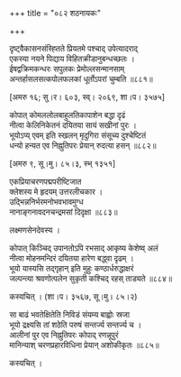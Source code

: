 +++
title = "०८२ शठनायकः"

+++


दृष्ट्वैकासनसंस्ह्तिते प्रियतमे पश्चाद् उपेत्यादराद्  
एकस्या नयने पिद्याय विहितक्रीडानुबन्धच्छलः ।  
ईषद्वक्रिमकन्धरः सपुलकः प्रेमोल्लसन्मानसाम्  
अन्तर्हासलसत्कपोलफलकां धूर्तोऽपरां चुम्बति ॥८८१॥  


[अमरु १६; सु।र। ६०३, स्व्। २०६९, शा।प। ३५७५]  


कोपात् कोमललोलबाहुलतिकापाशेन बद्धा दृढं  
नीत्वा केलिनिकेतनं दयितया सायं सखीनां पुरः ।  
भूयोऽप्य् एवम् इति स्खलन् मृदुगिरा संसूच्य दुश्चेष्टितं  
धन्यो हन्यत एव निह्नुतिपरः प्रेयान् रुदत्या हसन् ॥८८२॥  


[अमरु ९, सू।मु। ८५।३, स्भ् १३५१]  


एकप्रियाचरणपद्मपरीष्टिजात   
क्लेशस्य मे हृदयम् उत्तरलीचकार ।  
उद्भिन्ननिर्भरमनोभवभावमुग्ध   
नानाङ्गनावदनचन्द्रमसां दिदृक्षा ॥८८३॥  


लक्ष्मणसेनदेवस्य ।  


कोपात् किञ्चिद् उपानतोऽपि रभसाद् आकृष्य केशेष्व् अलं  
नीत्वा मोहनमन्दिरं दयितया हारेण बद्ध्वा दृढम् ।  
भूयो यास्यसि तद्गृहान् इति मुहुः कण्ठार्धरुद्धाक्षरं  
जल्पन्त्या श्रवणोत्पलेन सुकृती कश्चिद् रहस् ताड्यते ॥८८४॥  


कस्यचित् । (शा।प। ३५६७, सू।मु। ८५।२)  


सा बाढं भवतेक्षितेति निविडं संयम्य बाह्वोः स्रजा  
भूयो द्रक्ष्यसि तां शठेति परुषं सन्तर्ज्य सन्तर्ज्य च ।  
आलीनां पुर एव निह्नुतिपरः कोपाद् रणन्नूपुरं  
मानिन्याश् चरणप्रहारविधिना प्रेयान् अशोकीकृतः ॥८८५॥  


कस्यचित् ।  
